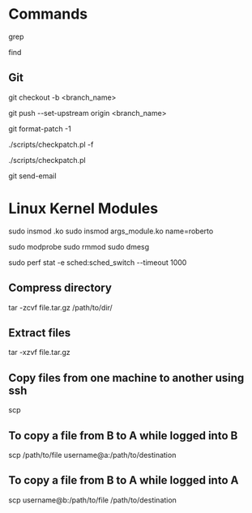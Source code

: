 # Commands

grep

find

## Git

git checkout -b <branch_name>

git push --set-upstream origin <branch_name>

git format-patch -1 <sha>

./scripts/checkpatch.pl -f <file>

./scripts/checkpatch.pl <patch>

git send-email <patch>

# Linux Kernel Modules

sudo insmod <module>.ko
sudo insmod args_module.ko name=roberto

sudo modprobe <module>
sudo rmmod <module>
sudo dmesg

sudo perf stat -e sched:sched_switch --timeout 1000

## Compress directory
tar -zcvf file.tar.gz /path/to/dir/

## Extract files
tar -xzvf file.tar.gz

## Copy files from one machine to another using ssh
scp <source> <destination>

## To copy a file from B to A while logged into B
scp /path/to/file username@a:/path/to/destination

## To copy a file from B to A while logged into A
scp username@b:/path/to/file /path/to/destination
